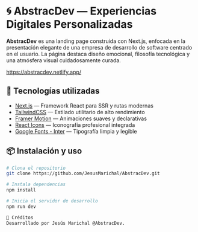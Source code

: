 # 🌀 AbstracDev — Experiencias Digitales Personalizadas

**AbstracDev** es una landing page construida con Next.js, enfocada en la presentación elegante de una empresa de desarrollo de software centrado en el usuario. La página destaca diseño emocional, filosofía tecnológica y una atmósfera visual cuidadosamente curada.

https://abstracdev.netlify.app/

## 🚀 Tecnologías utilizadas

- [Next.js](https://nextjs.org/) — Framework React para SSR y rutas modernas
- [TailwindCSS](https://tailwindcss.com/) — Estilado utilitario de alto rendimiento
- [Framer Motion](https://www.framer.com/motion/) — Animaciones suaves y declarativas
- [React Icons](https://react-icons.github.io/react-icons/) — Iconografía profesional integrada
- [Google Fonts - Inter](https://fonts.google.com/specimen/Inter) — Tipografía limpia y legible

## 📦 Instalación y uso

```bash
# Clona el repositorio
git clone https://github.com/JesusMarichal/AbstracDev.git

# Instala dependencias
npm install

# Inicia el servidor de desarrollo
npm run dev

🙌 Créditos
Desarrollado por Jesús Marichal @AbstracDev.
